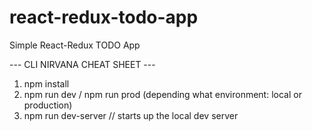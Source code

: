 # react-redux-todo-app
Simple React-Redux TODO App

--- CLI NIRVANA CHEAT SHEET ---

1. npm install
2. npm run dev / npm run prod (depending what environment: local or production)
2. npm run dev-server // starts up the local dev server 

